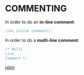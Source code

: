 # COMMENTING 

In order to do an __in-line comment__:
``` javascript
//An inline comment//
```

In order to do a __multi-line comment__:
``` javascript
/* Multi
Line
Comment */
```

[jsbin](https://jsbin.com/tumeruxeha/edit?js)

